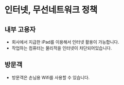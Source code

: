 # 인터넷, 무선네트워크 정책

## 내부 고용자
- 회사에서 지급한 iPad를 이용해서 인터넷 활용이 가능합니다.
- 작업하는 컴퓨터는 물리적을 인터넷이 차단되어있습니다.

## 방문객
- 방문객은 손님용 Wifi를 사용할 수 있습니다.
